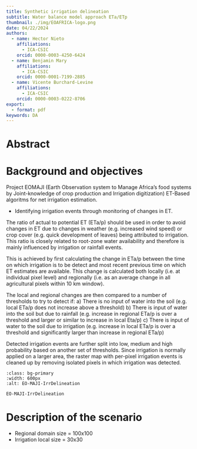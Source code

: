 ```yaml
---
title: Synthetic irrigation delineation
subtitle: Water balance model approach ETa/ETp
thumbnail: ./img/EOAFRICA-logo.png
date: 04/22/2024
authors:
  - name: Hector Nieto
    affiliations:
      - ICA-CSIC
    orcid: 0000-0003-4250-6424
  - name: Benjamin Mary
    affiliations:
      - ICA-CSIC
    orcid: 0000-0001-7199-2885
  - name: Vicente Burchard-Levine
    affiliations:
      - ICA-CSIC
    orcid: 0000-0003-0222-8706
export: 
  - format: pdf
keywords: DA
---
```


# Abstract


# Background and objectives

<!--
comment
-->



Project EOMAJI (Earth Observation system to Manage Africa’s food systems by Joint-knowledge of crop production and Irrigation digitization) 
ET-Based algoritms for net irrigation estimation. 

- Identifying irrigation events through monitoring of changes in ET. 

The ratio of actual to potential ET (ETa/p) should be used in order to avoid changes in ET
due to changes in weather (e.g. increased wind speed) or crop cover (e.g. quick development of
leaves) being attributed to irrigation. This ratio is closely related to root-zone water availability and
therefore is mainly influenced by irrigation or rainfall events.

This is achieved by first calculating the change in ETa/p between the time on which irrigation is to be detect and most recent previous time on which ET estimates are available. This change is calculated both locally (i.e. at individual pixel level) and regionally (i.e. as an average change in all agricultural pixels within 10 km window). 

The local and regional changes are then compared to a number of thresholds to try to detect if:
a) There is no input of water into the soil (e.g. local ETa/p does not increase above a threshold)
b) There is input of water into the soil but due to rainfall (e.g. increase in regional ETa/p is over a
threshold and larger or similar to increase in local Eta/p)
c) There is input of water to the soil due to irrigation (e.g. increase in local ETa/p is over a
threshold and significantly larger than increase in regional ETa/p)

Detected irrigation events are further split into low, medium and high probability based on another set
of thresholds. Since irrigation is normally applied on a larger area, the raster map with per-pixel
irrigation events is cleaned up by removing isolated pixels in which irrigation was detected.




```{figure} ../img/EO-MAJI-IrrDelineation.png
:class: bg-primary
:width: 600px
:alt: EO-MAJI-IrrDelineation

EO-MAJI-IrrDelineation
```

# Description of the scenario

- Regional domain size = 100x100
- Irrigation local size = 30x30





